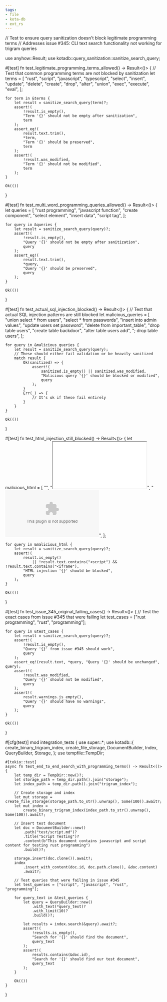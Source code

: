 ```yaml
---
tags:
- file
- kota-db
- ext_rs
---
```

// Test to ensure query sanitization doesn't block legitimate programming terms
// Addresses issue #345: CLI text search functionality not working for trigram queries

use anyhow::Result;
use kotadb::query_sanitization::sanitize_search_query;

#[test]
fn test_legitimate_programming_terms_allowed() -> Result<()> {
    // Test that common programming terms are not blocked by sanitization
    let terms = [
        "rust",
        "script",
        "javascript",
        "typescript",
        "select",
        "insert",
        "update",
        "delete",
        "create",
        "drop",
        "alter",
        "union",
        "exec",
        "execute",
        "eval",
    ];

    for term in &terms {
        let result = sanitize_search_query(term)?;
        assert!(
            !result.is_empty(),
            "Term '{}' should not be empty after sanitization",
            term
        );
        assert_eq!(
            result.text.trim(),
            *term,
            "Term '{}' should be preserved",
            term
        );
        assert!(
            !result.was_modified,
            "Term '{}' should not be modified",
            term
        );
    }

    Ok(())
}

#[test]
fn test_multi_word_programming_queries_allowed() -> Result<()> {
    let queries = [
        "rust programming",
        "javascript function",
        "create component",
        "select element",
        "insert data",
        "script tag",
    ];

    for query in &queries {
        let result = sanitize_search_query(query)?;
        assert!(
            !result.is_empty(),
            "Query '{}' should not be empty after sanitization",
            query
        );
        assert_eq!(
            result.text.trim(),
            *query,
            "Query '{}' should be preserved",
            query
        );
    }

    Ok(())
}

#[test]
fn test_actual_sql_injection_blocked() -> Result<()> {
    // Test that actual SQL injection patterns are still blocked
    let malicious_queries = [
        "union select * from users",
        "select * from passwords",
        "insert into admin values",
        "update users set password",
        "delete from important_table",
        "drop table users",
        "create table backdoor",
        "alter table users add",
        "; drop table users",
    ];

    for query in &malicious_queries {
        let result = sanitize_search_query(query);
        // These should either fail validation or be heavily sanitized
        match result {
            Ok(sanitized) => {
                assert!(
                    sanitized.is_empty() || sanitized.was_modified,
                    "Malicious query '{}' should be blocked or modified",
                    query
                );
            }
            Err(_) => {
                // It's ok if these fail entirely
            }
        }
    }

    Ok(())
}

#[test]
fn test_html_injection_still_blocked() -> Result<()> {
    let malicious_html = [
        "<script>alert('xss')</script>",
        "<iframe src='evil.com'></iframe>",
        "<object data='malware.exe'></object>",
    ];

    for query in &malicious_html {
        let result = sanitize_search_query(query)?;
        assert!(
            result.is_empty()
                || !result.text.contains("<script") && !result.text.contains("<iframe"),
            "HTML injection '{}' should be blocked",
            query
        );
    }

    Ok(())
}

#[test]
fn test_issue_345_original_failing_cases() -> Result<()> {
    // Test the exact cases from issue #345 that were failing
    let test_cases = ["rust programming", "rust", "programming"];

    for query in &test_cases {
        let result = sanitize_search_query(query)?;
        assert!(
            !result.is_empty(),
            "Query '{}' from issue #345 should work",
            query
        );
        assert_eq!(result.text, *query, "Query '{}' should be unchanged", query);
        assert!(
            !result.was_modified,
            "Query '{}' should not be modified",
            query
        );
        assert!(
            result.warnings.is_empty(),
            "Query '{}' should have no warnings",
            query
        );
    }

    Ok(())
}

#[cfg(test)]
mod integration_tests {
    use super::*;
    use kotadb::{
        create_binary_trigram_index, create_file_storage, DocumentBuilder, Index, QueryBuilder,
        Storage,
    };
    use tempfile::TempDir;

    #[tokio::test]
    async fn test_end_to_end_search_with_programming_terms() -> Result<()> {
        let temp_dir = TempDir::new()?;
        let storage_path = temp_dir.path().join("storage");
        let index_path = temp_dir.path().join("trigram_index");

        // Create storage and index
        let mut storage = create_file_storage(storage_path.to_str().unwrap(), Some(100)).await?;
        let mut index =
            create_binary_trigram_index(index_path.to_str().unwrap(), Some(100)).await?;

        // Insert test document
        let doc = DocumentBuilder::new()
            .path("test/script.md")?
            .title("Script Testing")?
            .content(b"This document contains javascript and script content for testing rust programming")
            .build()?;

        storage.insert(doc.clone()).await?;
        index
            .insert_with_content(doc.id, doc.path.clone(), &doc.content)
            .await?;

        // Test queries that were failing in issue #345
        let test_queries = ["script", "javascript", "rust", "programming"];

        for query_text in &test_queries {
            let query = QueryBuilder::new()
                .with_text(*query_text)?
                .with_limit(10)?
                .build()?;

            let results = index.search(&query).await?;
            assert!(
                !results.is_empty(),
                "Search for '{}' should find the document",
                query_text
            );
            assert!(
                results.contains(&doc.id),
                "Search for '{}' should find our test document",
                query_text
            );
        }

        Ok(())
    }
}
